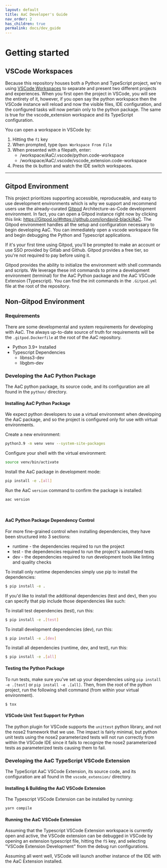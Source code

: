 ```yaml
---
layout: default
title: AaC Developer's Guide
nav_order: 2
has_children: true
permalink: docs/dev_guide
---
```


# Getting started
## VSCode Workspaces
Because this repository houses both a Python and TypeScript project, we're using [VSCode Workspaces](https://code.visualstudio.com/docs/editor/workspaces) to separate and present two different projects and experiences. When you first open the project in VSCode, you will see the entirety of it, however, if you open say the python workspace then the VSCode instance will reload and now the visible files, IDE configuration, and the configured tasks will now pertain only to the python package. The same is true for the vscode_extension workspace and its TypeScript configuration.

You can open a workspace in VSCode by:
1. Hitting the `f1` key
2. When prompted, type `Open Workspace From File`
3. When presented with a filepath, enter:
    - /workspace/AaC/.vscode/python.code-workspace
    - /workspace/AaC/.vscode/vscode_extension.code-workspace
4. Press the `Ok` button and watch the IDE switch workspaces.
---

## Gitpod Environment
This project prioritizes supporting accessible, reproduceable, and easy to use development environments which is why we support and recommend users use the already-curated [Gitpod](https://www.gitpod.io/) Architecture-as-Code development environment. In fact, you can open a Gitpod instance right now by clicking this link: https://Gitpod.io/#https://github.com/jondavid-black/AaC. The Gitpod environment handles all the setup and configuration necessary to begin developing AaC. You can immediately open a vscode workspace file and begin debugging the Python and Typescript applications.

If it's your first time using Gitpod, you'll be prompted to make an account or use SSO provided by Gitlab and Github. Gitpod provides a free tier, so you're not required to pay before using it.

Gitpod provides the ability to initialize the environment with shell commands and scripts. We leverage these init commands to prime a development environment (terminal) for the AaC Python package and the AaC VSCode Extension (Typescript). You can find the init commands in the `.Gitpod.yml` file at the root of the repository.

## Non-Gitpod Environment

### Requirements
There are some developmental and system requirements for developing with AaC. The always up-to-date source of truth for requirements will be the `.gitpod.Dockerfile` at the root of the AaC repository.
* Python 3.9+ Installed
* Typescript Dependencies
    * libnss3-dev
    * libgbm-dev

### Developing the AaC Python Package
The AaC python package, its source code, and its configuration are all found in the `python/` directory.

#### Installing AaC Python Package
We expect python developers to use a virtual environment when developing the AaC package, and so the project is configured only for use with virtual environments.

Create a new environment:
```bash
python3.9 -m venv venv --system-site-packages
```

Configure your shell with the virtual environment:
```bash
source venv/bin/activate
```

Install the AaC package in development mode:
```bash
pip install -e .[all]
```

Run the AaC `version` command to confirm the package is installed:
```bash
aac version
```

<br>

#### AaC Python Package Dependency Control
For more fine-grained control when installing dependencies, they have been structured into 3 sections:
- runtime - the dependencies required to run the project
- test - the dependencies required to run the project's automated tests
- dev - the dependencies required to run development tools like linting and quality checks

To install only runtime dependencies simply use pip to install the dependencies:
```bash
$ pip install -e .
```

If you'd like to install the additional dependencies (test and dev), then you can specify that pip include those dependencies like such:

To install test dependencies (test), run this:
```bash
$ pip install -e .[test]
```

To install development dependencies (dev), run this:
```bash
$ pip install -e .[dev]
```

To install all dependencies (runtime, dev, and test), run this:
```bash
$ pip install -e .[all]
```

#### Testing the Python Package
To run tests, make sure you've set up your dependencies using `pip install -e .[test]` or `pip install -e .[all]`. Then, from the root of the python project, run the following shell command (from within your virtual environment).

```bash
$ tox
```

#### VSCode Unit Test Support for Python
The python plugin for VSCode supports the `unittest` python library, and not the nose2 framework that we use. The impact is fairly minimal, but python unit tests using the nose2 parameterized tests will not run correctly from within the VSCode IDE since it fails to recognize the nose2 parameterized tests as parameterized tests causing them to fail.

### Developing the AaC TypeScript VSCode Extension
The TypeScript AaC VSCode Extension, its source code, and its configuration are all found in the `vscode_extension/` directory.

#### Installing & Building the AaC VSCode Extension
The Typescript VSCode Extension can be installed by running:
```bash
yarn compile
```

#### Running the AaC VSCode Extension
Assuming that the Typescript VSCode Extension workspace is currently open and active, the VSCode extension can be debugged in VSCode by opening an extension typescript file, hitting the `f5` key, and selecting "VSCode Extension Development" from the debug run configurations.

Assuming all went well, VSCode will launch another instance of the IDE with the AaC Extension installed.